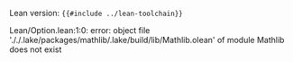 Lean version: `{{#include ../lean-toolchain}}`

Lean/Option.lean:1:0: error: object file '././.lake/packages/mathlib/.lake/build/lib/Mathlib.olean' of module Mathlib does not exist
